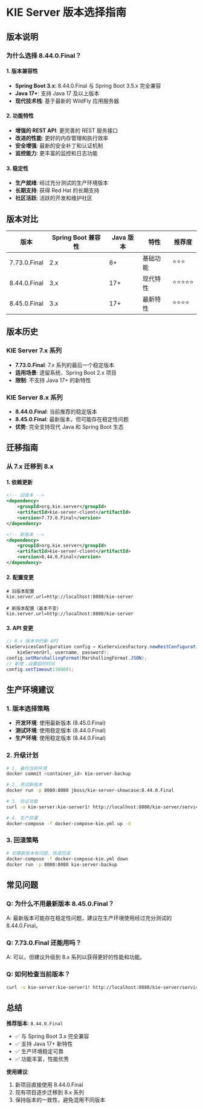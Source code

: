 # KIE Server 版本选择指南

## 版本说明

### 为什么选择 8.44.0.Final？

#### 1. **版本兼容性**
- **Spring Boot 3.x**: 8.44.0.Final 与 Spring Boot 3.5.x 完全兼容
- **Java 17+**: 支持 Java 17 及以上版本
- **现代技术栈**: 基于最新的 WildFly 应用服务器

#### 2. **功能特性**
- **增强的 REST API**: 更完善的 REST 服务接口
- **改进的性能**: 更好的内存管理和执行效率
- **安全增强**: 最新的安全补丁和认证机制
- **监控能力**: 更丰富的监控和日志功能

#### 3. **稳定性**
- **生产就绪**: 经过充分测试的生产环境版本
- **长期支持**: 获得 Red Hat 的长期支持
- **社区活跃**: 活跃的开发和维护社区

## 版本对比

| 版本 | Spring Boot 兼容性 | Java 版本 | 特性 | 推荐度 |
|------|-------------------|-----------|------|--------|
| 7.73.0.Final | 2.x | 8+ | 基础功能 | ⭐⭐⭐ |
| 8.44.0.Final | 3.x | 17+ | 现代特性 | ⭐⭐⭐⭐⭐ |
| 8.45.0.Final | 3.x | 17+ | 最新特性 | ⭐⭐⭐⭐ |

## 版本历史

### KIE Server 7.x 系列
- **7.73.0.Final**: 7.x 系列的最后一个稳定版本
- **适用场景**: 遗留系统、Spring Boot 2.x 项目
- **限制**: 不支持 Java 17+ 的新特性

### KIE Server 8.x 系列
- **8.44.0.Final**: 当前推荐的稳定版本
- **8.45.0.Final**: 最新版本，但可能存在稳定性问题
- **优势**: 完全支持现代 Java 和 Spring Boot 生态

## 迁移指南

### 从 7.x 迁移到 8.x

#### 1. **依赖更新**
```xml
<!-- 旧版本 -->
<dependency>
    <groupId>org.kie.server</groupId>
    <artifactId>kie-server-client</artifactId>
    <version>7.73.0.Final</version>
</dependency>

<!-- 新版本 -->
<dependency>
    <groupId>org.kie.server</groupId>
    <artifactId>kie-server-client</artifactId>
    <version>8.44.0.Final</version>
</dependency>
```

#### 2. **配置变更**
```properties
# 旧版本配置
kie.server.url=http://localhost:8080/kie-server

# 新版本配置（基本不变）
kie.server.url=http://localhost:8080/kie-server
```

#### 3. **API 变更**
```java
// 8.x 版本中的新 API
KieServicesConfiguration config = KieServicesFactory.newRestConfiguration(
    kieServerUrl, username, password);
config.setMarshallingFormat(MarshallingFormat.JSON);
// 新增：设置超时时间
config.setTimeout(30000);
```

## 生产环境建议

### 1. **版本选择策略**
- **开发环境**: 使用最新版本 (8.45.0.Final)
- **测试环境**: 使用稳定版本 (8.44.0.Final)
- **生产环境**: 使用稳定版本 (8.44.0.Final)

### 2. **升级计划**
```bash
# 1. 备份当前环境
docker commit <container_id> kie-server-backup

# 2. 测试新版本
docker run -p 8080:8080 jboss/kie-server-showcase:8.44.0.Final

# 3. 验证功能
curl -u kie-server:kie-server1! http://localhost:8080/kie-server/services/rest/server

# 4. 生产部署
docker-compose -f docker-compose-kie.yml up -d
```

### 3. **回滚策略**
```bash
# 如果新版本有问题，快速回滚
docker-compose -f docker-compose-kie.yml down
docker run -p 8080:8080 kie-server-backup
```

## 常见问题

### Q: 为什么不用最新版本 8.45.0.Final？
A: 最新版本可能存在稳定性问题，建议在生产环境使用经过充分测试的 8.44.0.Final。

### Q: 7.73.0.Final 还能用吗？
A: 可以，但建议升级到 8.x 系列以获得更好的性能和功能。

### Q: 如何检查当前版本？
```bash
curl -u kie-server:kie-server1! http://localhost:8080/kie-server/services/rest/server
```

## 总结

**推荐版本**: `8.44.0.Final`
- ✅ 与 Spring Boot 3.x 完全兼容
- ✅ 支持 Java 17+ 新特性
- ✅ 生产环境稳定可靠
- ✅ 功能丰富，性能优秀

**使用建议**:
1. 新项目直接使用 8.44.0.Final
2. 现有项目逐步迁移到 8.x 系列
3. 保持版本的一致性，避免混用不同版本
